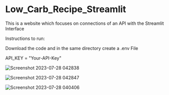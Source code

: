 # Low_Carb_Recipe_Streamlit
This is a website which focuses on connections of an API with the Streamlit Interface

Instructions to run:

Download the code and in the same directory create a .env File 
<!-- add this line in the file -->
API_KEY = "Your-API-Key"


![Screenshot 2023-07-28 042838](https://github.com/athulnairrr/Low_Carb_Recipe_Streamlit/assets/132225542/ee7835e1-02e2-49d2-8b59-987ebf35d40b)


![Screenshot 2023-07-28 042847](https://github.com/athulnairrr/Low_Carb_Recipe_Streamlit/assets/132225542/7dd0b6c7-d40a-411e-8062-6083f3c47b8f)


![Screenshot 2023-07-28 040406](https://github.com/athulnairrr/Low_Carb_Recipe_Streamlit/assets/132225542/a4e8189e-a51d-4191-b090-29a19a244fdd)
